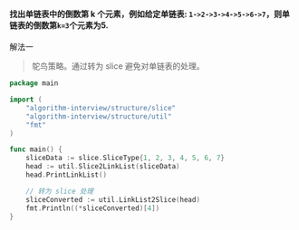 #### 找出单链表中的倒数第 k 个元素，例如给定单链表: `1->2->3->4->5->6->7`，则单链表的倒数第`k=3`个元素为5.

解法一
> 鸵鸟策略。通过转为 slice 避免对单链表的处理。

```go
package main

import (
	"algorithm-interview/structure/slice"
	"algorithm-interview/structure/util"
	"fmt"
)

func main() {
	sliceData := slice.SliceType{1, 2, 3, 4, 5, 6, 7}
	head := util.Slice2LinkList(sliceData)
	head.PrintLinkList()

	// 转为 slice 处理
	sliceConverted := util.LinkList2Slice(head)
	fmt.Println((*sliceConverted)[4])
}

```